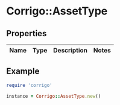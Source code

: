 # Corrigo::AssetType

## Properties

| Name | Type | Description | Notes |
| ---- | ---- | ----------- | ----- |

## Example

```ruby
require 'corrigo'

instance = Corrigo::AssetType.new()
```

